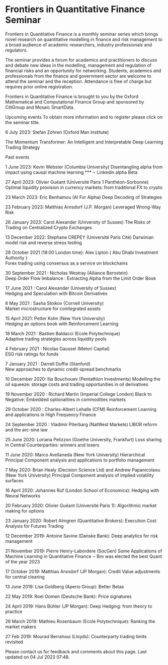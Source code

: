# Frontiers in Quantitative Finance Seminar
Frontiers in Quantitative Finance is a monthly seminar series which brings novel research on quantitative modelling in finance and risk management to a broad audience of academic researchers, industry professionals and regulators.  

The  seminar provides a forum for academics and practitioners to discuss and debate new ideas in the modelling, management and regulation of financial risks and an opportunity for networking. Students, academics and professionals from the finance and government sector are welcome to attend the seminar and the reception. Attendance is free of charge but requires prior online registration.

Frontiers in Quantitative Finance is brought to you by the Oxford Mathematical and Computational Finance Group and sponsored by CitiGroup and Mosaic SmartData.

	
Upcoming events
To obtain more information and to register please click on the seminar title.

6 July 2023:  Stefan Zohren (Oxford Man Institute)

The Momentum Transformer: An Intelligent and Interpretable Deep Learning Trading Strategy

Past events

1 June 2023: Kevin Webster (Columbia University)
Disentangling alpha from impact using causal machine learning *** ¬ Linkedin alpha Beta

 

27 April 2023: Olivier Guéant (Université Paris 1 Panthéon-Sorbonne)
Optimal liquidity provision in currency markets: from traditional FX to crypto

23 March 2023: Eric Benhamou (AI For Alpha)
Deep Decoding of Strategies

23 February 2023: Matthias Arnsdorf (J.P. Morgan)
Leveraged Wrong-Way Risk

26 January 2023: Carol Alexander (University of Sussex)
The Risks of Trading on Centralized Crypto Exchanges 

13 December 2022: Stephane CREPEY (Université Paris Cité)
Darwinian model risk and reverse stress testing

28 October 2021 (18:00 London time): Alex Lipton ( Abu Dhabi Investment Authority )  
Forex trading using consensus as a service on blockchains

30 September 2021 : Nicholas Westray (Alliance Bernstein)  
Deep Order Flow Imbalance : Extracting Alpha from the Limit Order Book

17 June 2021 : Carol Alexander (University of Sussex)  
Hedging and Speculation with  Bitcoin Derivatives 

6 May 2021 : Sasha Stoikov (Cornell University)  
Market microstructure for cointegrated assets

15 April 2021: Petter Kolm (New York University)  
Hedging an options book with Reinforcement Learning

18 March 2021 : Bastien Baldacci (Ecole Polytechnique)  
Adaptive trading strategies across liquidity pools

4 February 2021 : Nicolas Gaussel (Metori Capital)  
ESG risk ratings for funds

7 January 2021 : Darrell Duffie (Stanford)  
New approaches to dynamic credit-spread benchmarks

10 December 2020: Ilia Bouchouev   (Pentathlon Investments)
Modelling the oil squeeze: storage costs and trading opportunities in oil derivatives

19 November 2020 : Richard Martin (Imperial College London)
Black to Negative: Embedded optionalities in commodities markets

29 October 2020 : Charles-Albert Lehalle (CFM)
Reinforcement Learning and applications in High Frequency Finance

24 September 2020 : Vladimir Piterbarg (NatWest Markets)
LIBOR reform and the arc-sine law

25 June 2020: Loriana Pelizzon (Goethe University, Frankfurt)
Loss sharing in Central Counterparties: winners and losers

11 June 2020: Marco Avellaneda (New York University)
Hierarchical Principal Component analysis and applications to portfolio management

7 May 2020: Brian Healy (Decision Science Ltd) and Andrew Papanicolaou (New York University)
Principal Component analysis of implied volatility surfaces

16 April 2020: Johannes Ruf (London School of Economics): Hedging with Neural Networks

20 February 2020: Olivier Guéant (Université Paris 1): Algorithmic market making for options

23 January 2020: Robert Almgren (Quantitative Brokers): Execution Cost Analysis for Futures Trading

12 December 2019: Antoine Savine (Danske Bank): Deep analytics for risk management

21 November 2019:  Pierre Henry-Labordere (SocGen) Some Applications of Machine Learning in Quantitative Finance ¬ Bro was elected the best  Quant of the year 2023

17 October 2019: Matthias Arsndorf (JP Morgan): Credit Value adjustments for central clearing

13 June 2019: Lisa Goldberg (Aperio Group): Better Betas

22 May 2019: Roel Oomen (Deutsche Bank): Price signatures

24 April 2019: Hans Bühler (JP Morgan): Deep Hedging: from theory to practice

26 March 2019: Mathieu Rosenbaum (Ecole Polytechnique): Ranking the market makers

27 Feb 2019: Mourad Berrahoui (Lloyds): Counterparty trading limits revisited

Please contact us for feedback and comments about this page. Last updated on 04 Jul 2023 07:48.
